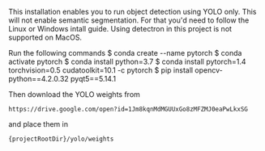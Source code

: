 This installation enables you to run object detection using YOLO only.
This will not enable semantic segmentation.
For that you'd need to follow the Linux or Windows intall guide.
Using detectron in this project is not supported on MacOS.

Run the following commands
    $ conda create --name pytorch
    $ conda activate pytorch
    $ conda install python=3.7
    $ conda install pytorch=1.4 torchvision=0.5 cudatoolkit=10.1 -c pytorch
    $ pip install opencv-python==4.2.0.32 pyqt5==5.14.1

Then download the YOLO weights from

    https://drive.google.com/open?id=1Jm8kqnMdMGUUxGo8zMFZMJ0eaPwLkxSG

and place them in

    {projectRootDir}/yolo/weights
